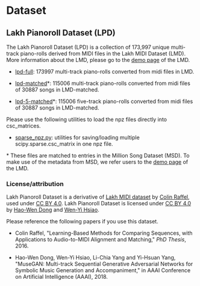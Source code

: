 # Dataset

## Lakh Pianoroll Dataset (LPD)

The Lakh Pianoroll Dataset (LPD) is a collection of 173,997 unique multi-track piano-rolls derived from MIDI files in the Lakh MIDI Dataset (LMD). More information about the LMD, please go to the [demo page](http://colinraffel.com/projects/lmd/) of the LMD.

- [lpd-full](https://drive.google.com/file/d/0Bx-qnQlE_EmseEtIWGR6WHVoQmM/view?usp=drivesdk): 173997 multi-track piano-rolls converted from midi files in LMD.

- [lpd-matched](https://drive.google.com/file/d/0Bx-qnQlE_EmsWG1LbVY0MHY5ems/view?usp=drivesdk)\*: 115006 multi-track piano-rolls converted from midi files of 30887 songs in LMD-matched.

- [lpd-5-matched](https://drive.google.com/file/d/1zfzLSC3Sxqpyeo3YdVxs-ePztvjXnj7D/view?usp=drivesdk)\*: 115006 five-track piano-rolls converted from midi files of 30887 songs in LMD-matched. 

Please use the following utilities to load the npz files directly into csc_matrices.

- [sparse_npz.py](https://drive.google.com/open?id=0Bx-qnQlE_EmsMFRISEd2MFJsS3c): utilities for saving/loading multiple scipy.sparse.csc_matrix in one npz file.

\* These files are matched to entries in the Million Song Dataset (MSD). To make use of the metadata from MSD, we refer users to the [demo page](http://colinraffel.com/projects/lmd/) of the LMD.

### License/attribution

Lakh Pianoroll Dataset is a derivative of [Lakh MIDI dataset](http://colinraffel.com/projects/lmd/) by [Colin Raffel](http://colinraffel.com), used under [CC BY 4.0](https://creativecommons.org/licenses/by/4.0/). Lakh Pianoroll Dataset is licensed under [CC BY 4.0](https://creativecommons.org/licenses/by/4.0/) by [Hao-Wen Dong](https://salu133445.github.io/) and [Wen-Yi Hsiao](https://github.com/wayne391).

Please reference the following papers if you use this dataset.

- Colin Raffel, "Learning-Based Methods for Comparing Sequences, with Applications to Audio-to-MIDI Alignment and Matching," *PhD Thesis*, 2016.

- Hao-Wen Dong, Wen-Yi Hsiao, Li-Chia Yang and Yi-Hsuan Yang, "MuseGAN: Multi-track Sequential Generative Adversarial Networks for Symbolic Music Generation and Accompaniment," in AAAI Conference on Artificial Intelligence (AAAI), 2018.
